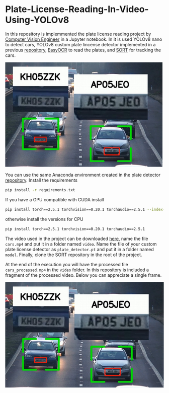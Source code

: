 # Plate-License-Reading-In-Video-Using-YOLOv8

In this repository is implemmented the plate license reading project by [Computer Vision Engineer](https://youtu.be/fyJB1t0o0ms?si=wuu3bamSpUVoOi60) in a Jupyter notebook. In it is used YOLOv8 nano to detect cars, YOLOv8 custom plate lincense detector implemented in a previous [repository](https://github.com/GerardoRodriguezB/License-Plate-Detector-Using-YOLOv8), [EasyOCR](https://github.com/JaidedAI/EasyOCR) to read the plates, and [SORT](https://github.com/abewley/sort) for tracking the cars.

<img src="im/cars.jpg" alt="Texto alternativo" width="500" />


You can use the same Anaconda environment created in the plate detector [repository](https://github.com/GerardoRodriguezB/License-Plate-Detector-Using-YOLOv8). Install the requirements

```bash
pip install -r requirements.txt
```

If you have a GPU compatible with CUDA install

```bash
pip install torch==2.5.1 torchvision==0.20.1 torchaudio==2.5.1 --index-url https://download.pytorch.org/whl/cu118
```

otherwise install the versions for CPU

```bash
pip install torch==2.5.1 torchvision==0.20.1 torchaudio==2.5.1
```

The video used in the project can be downloaded [here](https://www.pexels.com/video/traffic-flow-in-the-highway-2103099/), name the file `cars.mp4` and put it in a folder named `video`. Name the file of your custom plate license detector as `plate_detector.pt` and put it in a folder named `model`. Finally, clone the SORT repository in the root of the project. 

At the end of the execution you will have the processed file `cars_processed.mp4` in the `video` folder. In this repository is included a fragment of the processed video. Below you can appreciate a single frame.

![Ejemplo de imagen](im/cars.jpg)











